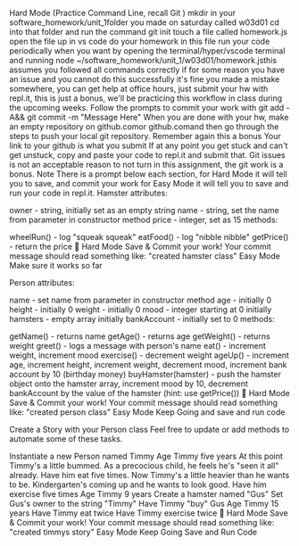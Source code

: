 Hard Mode (Practice Command Line, recall Git )
mkdir in your software_homework/unit_1folder you made on saturday called w03d01
cd into that folder and run the command git init
touch a file called homework.js
open the file up in vs code
do your homework in this file
run your code periodically when you want by opening the terminal/hyper/vscode terminal and running node ~/software_homework/unit_1/w03d01/homework.jsthis assumes you followed all commands correctly
if for some reason you have an issue and you cannot do this successfully it's fine you made a mistake somewhere, you can get help at office hours, just submit your hw with repl.it, this is just a bonus, we'll be practicing this workflow in class during the upcoming weeks.
Follow the prompts to commit your work with git add -A&& git commit -m "Message Here"
When you are done with your hw, make an empty repository on github.comor github.comand then go through the steps to push your local git repository.
Remember again this a bonus
Your link to your github is what you submit
If at any point you get stuck and can't get unstuck, copy and paste your code to repl.it and submit that.
Git issues is not an acceptable reason to not turn in this assignment, the git work is a bonus.
Note
There is a prompt below each section, for Hard Mode it will tell you to save, and commit your work for Easy Mode it will tell you to save and run your code in repl.it.
Hamster
attributes:

owner - string, initially set as an empty string
name - string, set the name from parameter in constructor method
price - integer, set as 15
methods:

wheelRun() - log "squeak squeak"
eatFood() - log "nibble nibble"
getPrice() - return the price
🔴 Hard Mode Save & Commit your work!
Your commit message should read something like:
"created hamster class"
Easy Mode Make sure it works so far

Person
attributes:

name - set name from parameter in constructor method
age - initially 0
height - initially 0
weight - initially 0
mood - integer starting at 0 initially
hamsters - empty array initially
bankAccount - initially set to 0
methods:

getName() - returns name
getAge() - returns age
getWeight() - returns weight
greet() - logs a message with person's name
eat() - increment weight, increment mood
exercise() - decrement weight
ageUp() - increment age, increment height, increment weight, decrement mood, increment bank account by 10 (birthday money)
buyHamster(hamster) - push the hamster object onto the hamster array, increment mood by 10, decrement bankAccount by the value of the hamster (hint: use getPrice())
🔴 Hard Mode Save & Commit your work!
Your commit message should read something like:
"created person class"
Easy Mode Keep Going and save and run code

Create a Story with your Person class
Feel free to update or add methods to automate some of these tasks.

Instantiate a new Person named Timmy
Age Timmy five years
At this point Timmy's a little bummed. As a precocious child, he feels he's "seen it all" already. Have him eat five times.
Now Timmy's a little heavier than he wants to be. Kindergarten's coming up and he wants to look good. Have him exercise five times
Age Timmy 9 years
Create a hamster named "Gus"
Set Gus's owner to the string "Timmy"
Have Timmy "buy" Gus
Age Timmy 15 years
Have Timmy eat twice
Have Timmy exercise twice
🔴 Hard Mode Save & Commit your work!
Your commit message should read something like:
"created timmys story" Easy Mode Keep Going Save and Run Code
